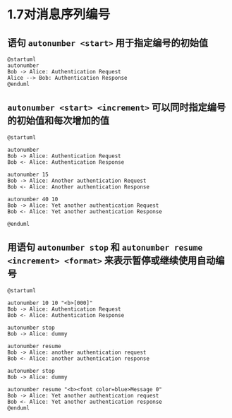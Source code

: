 # 1.7对消息序列编号
## 语句 `autonumber <start>` 用于指定编号的初始值
```plantuml
@startuml
autonumber
Bob -> Alice: Authentication Request
Alice --> Bob: Authentication Response
@enduml
```

## `autonumber <start> <increment>` 可以同时指定编号的初始值和每次增加的值
```plantuml
@startuml

autonumber
Bob -> Alice: Authentication Request
Bob <- Alice: Authentication Response

autonumber 15
Bob -> Alice: Another authentication Request
Bob <- Alice: Another authentication Response

autonumber 40 10
Bob -> Alice: Yet another authentication Request
Bob <- Alice: Yet another authentication Response

@enduml
```

## 用语句 `autonumber stop` 和 `autonumber resume <increment> <format>` 来表示暂停或继续使用自动编号
```plantuml
@startuml

autonumber 10 10 "<b>[000]"
Bob -> Alice: Authentication Request
Bob <- Alice: Authentication Response

autonumber stop
Bob -> Alice: dummy

autonumber resume
Bob -> Alice: another authentication request
Bob <- Alice: another authentication response

autonumber stop
Bob -> Alice: dummy

autonumber resume "<b><font color=blue>Message 0"
Bob -> Alice: Yet another authentication request
Bob <- Alice: Yet another authentication response
@enduml
```